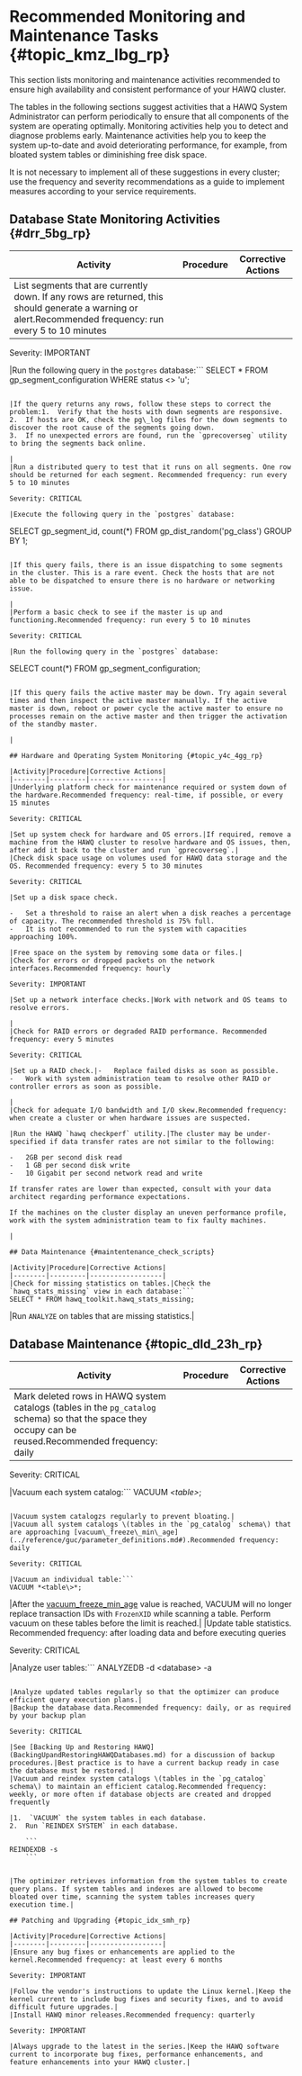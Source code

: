# Recommended Monitoring and Maintenance Tasks {#topic_kmz_lbg_rp}

This section lists monitoring and maintenance activities recommended to ensure high availability and consistent performance of your HAWQ cluster.

The tables in the following sections suggest activities that a HAWQ System Administrator can perform periodically to ensure that all components of the system are operating optimally. Monitoring activities help you to detect and diagnose problems early. Maintenance activities help you to keep the system up-to-date and avoid deteriorating performance, for example, from bloated system tables or diminishing free disk space.

It is not necessary to implement all of these suggestions in every cluster; use the frequency and severity recommendations as a guide to implement measures according to your service requirements.

## Database State Monitoring Activities {#drr_5bg_rp}

|Activity|Procedure|Corrective Actions|
|--------|---------|------------------|
|List segments that are currently down. If any rows are returned, this should generate a warning or alert.Recommended frequency: run every 5 to 10 minutes

Severity: IMPORTANT

|Run the following query in the `postgres` database:```
SELECT * FROM gp_segment_configuration
WHERE status <> 'u';
```

|If the query returns any rows, follow these steps to correct the problem:1.  Verify that the hosts with down segments are responsive.
2.  If hosts are OK, check the pg\_log files for the down segments to discover the root cause of the segments going down.
3.  If no unexpected errors are found, run the `gprecoverseg` utility to bring the segments back online.

|
|Run a distributed query to test that it runs on all segments. One row should be returned for each segment. Recommended frequency: run every 5 to 10 minutes

Severity: CRITICAL

|Execute the following query in the `postgres` database:

```
SELECT gp_segment_id, count(*)
FROM gp_dist_random('pg_class')
GROUP BY 1;
```

|If this query fails, there is an issue dispatching to some segments in the cluster. This is a rare event. Check the hosts that are not able to be dispatched to ensure there is no hardware or networking issue.

|
|Perform a basic check to see if the master is up and functioning.Recommended frequency: run every 5 to 10 minutes

Severity: CRITICAL

|Run the following query in the `postgres` database:

```
SELECT count(*) FROM gp_segment_configuration;
```

|If this query fails the active master may be down. Try again several times and then inspect the active master manually. If the active master is down, reboot or power cycle the active master to ensure no processes remain on the active master and then trigger the activation of the standby master.

|

## Hardware and Operating System Monitoring {#topic_y4c_4gg_rp}

|Activity|Procedure|Corrective Actions|
|--------|---------|------------------|
|Underlying platform check for maintenance required or system down of the hardware.Recommended frequency: real-time, if possible, or every 15 minutes

Severity: CRITICAL

|Set up system check for hardware and OS errors.|If required, remove a machine from the HAWQ cluster to resolve hardware and OS issues, then, after add it back to the cluster and run `gprecoverseg`.|
|Check disk space usage on volumes used for HAWQ data storage and the OS. Recommended frequency: every 5 to 30 minutes

Severity: CRITICAL

|Set up a disk space check.

-   Set a threshold to raise an alert when a disk reaches a percentage of capacity. The recommended threshold is 75% full.
-   It is not recommended to run the system with capacities approaching 100%.

|Free space on the system by removing some data or files.|
|Check for errors or dropped packets on the network interfaces.Recommended frequency: hourly

Severity: IMPORTANT

|Set up a network interface checks.|Work with network and OS teams to resolve errors.

|
|Check for RAID errors or degraded RAID performance. Recommended frequency: every 5 minutes

Severity: CRITICAL

|Set up a RAID check.|-   Replace failed disks as soon as possible.
-   Work with system administration team to resolve other RAID or controller errors as soon as possible.

|
|Check for adequate I/O bandwidth and I/O skew.Recommended frequency: when create a cluster or when hardware issues are suspected.

|Run the HAWQ `hawq checkperf` utility.|The cluster may be under-specified if data transfer rates are not similar to the following:

-   2GB per second disk read
-   1 GB per second disk write
-   10 Gigabit per second network read and write

If transfer rates are lower than expected, consult with your data architect regarding performance expectations.

If the machines on the cluster display an uneven performance profile, work with the system administration team to fix faulty machines.

|

## Data Maintenance {#maintentenance_check_scripts}

|Activity|Procedure|Corrective Actions|
|--------|---------|------------------|
|Check for missing statistics on tables.|Check the `hawq_stats_missing` view in each database:```
SELECT * FROM hawq_toolkit.hawq_stats_missing;
```

|Run `ANALYZE` on tables that are missing statistics.|

## Database Maintenance {#topic_dld_23h_rp}

|Activity|Procedure|Corrective Actions|
|--------|---------|------------------|
|Mark deleted rows in HAWQ system catalogs \(tables in the `pg_catalog` schema\) so that the space they occupy can be reused.Recommended frequency: daily

Severity: CRITICAL

|Vacuum each system catalog:```
VACUUM *<table\>*;
```

|Vacuum system catalogzs regularly to prevent bloating.|
|Vacuum all system catalogs \(tables in the `pg_catalog` schema\) that are approaching [vacuum\_freeze\_min\_age](../reference/guc/parameter_definitions.md#).Recommended frequency: daily

Severity: CRITICAL

|Vacuum an individual table:```
VACUUM *<table\>*;
```

|After the [vacuum\_freeze\_min\_age](../reference/guc/parameter_definitions.md#) value is reached, VACUUM will no longer replace transaction IDs with `FrozenXID` while scanning a table. Perform vacuum on these tables before the limit is reached.|
|Update table statistics. Recommended frequency: after loading data and before executing queries

Severity: CRITICAL

|Analyze user tables:```
ANALYZEDB -d <database\> -a
```

|Analyze updated tables regularly so that the optimizer can produce efficient query execution plans.|
|Backup the database data.Recommended frequency: daily, or as required by your backup plan

Severity: CRITICAL

|See [Backing Up and Restoring HAWQ](BackingUpandRestoringHAWQDatabases.md) for a discussion of backup procedures.|Best practice is to have a current backup ready in case the database must be restored.|
|Vacuum and reindex system catalogs \(tables in the `pg_catalog` schema\) to maintain an efficient catalog.Recommended frequency: weekly, or more often if database objects are created and dropped frequently

|1.  `VACUUM` the system tables in each database.
2.  Run `REINDEX SYSTEM` in each database.

    ```
REINDEXDB -s
    ```


|The optimizer retrieves information from the system tables to create query plans. If system tables and indexes are allowed to become bloated over time, scanning the system tables increases query execution time.|

## Patching and Upgrading {#topic_idx_smh_rp}

|Activity|Procedure|Corrective Actions|
|--------|---------|------------------|
|Ensure any bug fixes or enhancements are applied to the kernel.Recommended frequency: at least every 6 months

Severity: IMPORTANT

|Follow the vendor's instructions to update the Linux kernel.|Keep the kernel current to include bug fixes and security fixes, and to avoid difficult future upgrades.|
|Install HAWQ minor releases.Recommended frequency: quarterly

Severity: IMPORTANT

|Always upgrade to the latest in the series.|Keep the HAWQ software current to incorporate bug fixes, performance enhancements, and feature enhancements into your HAWQ cluster.|

